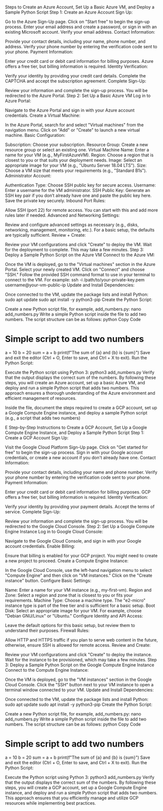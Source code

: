 Steps to Create an Azure Account, Set Up a Basic Azure VM, and Deploy a Sample Python Script
Step 1: Create an Azure Account
Sign Up:

Go to the Azure Sign-Up page.
Click on "Start free" to begin the sign-up process.
Enter your email address and create a password, or sign in with an existing Microsoft account.
Verify your email address.
Contact Information:

Provide your contact details, including your name, phone number, and address.
Verify your phone number by entering the verification code sent to your phone.
Payment Information:

Enter your credit card or debit card information for billing purposes. Azure offers a free tier, but billing information is required.
Identity Verification:

Verify your identity by providing your credit card details.
Complete the CAPTCHA and accept the subscription agreement.
Complete Sign-Up:

Review your information and complete the sign-up process. You will be redirected to the Azure Portal.
Step 2: Set Up a Basic Azure VM
Log in to Azure Portal:

Navigate to the Azure Portal and sign in with your Azure account credentials.
Create a Virtual Machine:

In the Azure Portal, search for and select "Virtual machines" from the navigation menu.
Click on "Add" or "Create" to launch a new virtual machine.
Basic Configuration:

Subscription: Choose your subscription.
Resource Group: Create a new resource group or select an existing one.
Virtual Machine Name: Enter a name for your VM (e.g., MyFirstAzureVM).
Region: Choose a region that is closest to you or that suits your deployment needs.
Image: Select an appropriate image for your VM (e.g., "Ubuntu Server 18.04 LTS").
Size: Choose a VM size that meets your requirements (e.g., "Standard B1s").
Administrator Account:

Authentication Type: Choose SSH public key for secure access.
Username: Enter a username for the VM administrator.
SSH Public Key: Generate an SSH key pair if you don’t already have one and paste the public key here. Save the private key securely.
Inbound Port Rules:

Allow SSH (port 22) for remote access. You can start with this and add more rules later if needed.
Advanced and Networking Settings:

Review and configure advanced settings as necessary (e.g., disks, networking, management, monitoring, etc.).
For a basic setup, the defaults are typically sufficient.
Review + Create:

Review your VM configurations and click "Create" to deploy the VM.
Wait for the deployment to complete. This may take a few minutes.
Step 3: Deploy a Sample Python Script on the Azure VM
Connect to the Azure VM:

Once the VM is deployed, go to the "Virtual machines" section in the Azure Portal.
Select your newly created VM.
Click on "Connect" and choose "SSH."
Follow the provided SSH command format to use in your terminal to connect to the VM. For example:
ssh -i /path/to/your-private-key.pem username@your-vm-public-ip
Update and Install Dependencies:

Once connected to the VM, update the package lists and install Python:
sudo apt update
sudo apt install -y python3-pip
Create the Python Script:

Create a new Python script file, for example, add_numbers.py:
nano add_numbers.py
Write a simple Python script inside the file to add two numbers. The script structure can be as follows:
python
Copy Code


# Simple script to add two numbers
a = 10
b = 20
sum = a + b
print(f"The sum of {a} and {b} is {sum}")
Save and exit the editor (Ctrl + O, Enter to save, and Ctrl + X to exit).
Run the Python Script:

Execute the Python script using Python 3:
python3 add_numbers.py
Verify that the output displays the correct sum of the numbers.
By following these steps, you will create an Azure account, set up a basic Azure VM, and deploy and run a simple Python script that adds two numbers. This approach ensures a thorough understanding of the Azure environment and efficient management of resources.

Inside the file, document the steps required to create a GCP account, set up a Google Compute Engine instance, and deploy a sample Python script (e.g., a script that adds two numbers)

E
Step-by-Step Instructions to Create a GCP Account, Set Up a Google Compute Engine Instance, and Deploy a Sample Python Script
Step 1: Create a GCP Account
Sign Up:

Visit the Google Cloud Platform Sign-Up page.
Click on "Get started for free" to begin the sign-up process.
Sign in with your Google account credentials, or create a new account if you don't already have one.
Contact Information:

Provide your contact details, including your name and phone number.
Verify your phone number by entering the verification code sent to your phone.
Payment Information:

Enter your credit card or debit card information for billing purposes. GCP offers a free tier, but billing information is required.
Identity Verification:

Verify your identity by providing your payment details.
Accept the terms of service.
Complete Sign-Up:

Review your information and complete the sign-up process. You will be redirected to the Google Cloud Console.
Step 2: Set Up a Google Compute Engine Instance
Log in to Google Cloud Console:

Navigate to the Google Cloud Console, and sign in with your Google account credentials.
Enable Billing:

Ensure that billing is enabled for your GCP project. You might need to create a new project to proceed.
Create a Compute Engine Instance:

In the Google Cloud Console, use the left-hand navigation menu to select "Compute Engine" and then click on "VM instances."
Click on the "Create instance" button.
Configure Basic Settings:

Name: Enter a name for your VM instance (e.g., my-first-vm).
Region and Zone: Select a region and zone that is closest to you or fits your requirements.
Machine Type: Choose a machine type. The "e2-micro" instance type is part of the free tier and is sufficient for a basic setup.
Boot Disk: Select an appropriate image for your VM. For example, choose "Debian GNU/Linux" or "Ubuntu."
Configure Identity and API Access:

Leave the default options for this basic setup, but review them to understand their purposes.
Firewall Rules:

Allow HTTP and HTTPS traffic if you plan to serve web content in the future, otherwise, ensure SSH is allowed for remote access.
Review and Create:

Review your VM configurations and click "Create" to deploy the instance.
Wait for the instance to be provisioned, which may take a few minutes.
Step 3: Deploy a Sample Python Script on the Google Compute Engine Instance
Connect to the Compute Engine Instance:

Once the VM is deployed, go to the "VM instances" section in the Google Cloud Console.
Click the "SSH" button next to your VM instance to open a terminal window connected to your VM.
Update and Install Dependencies:

Once connected to the VM, update the package lists and install Python:
sudo apt update
sudo apt install -y python3-pip
Create the Python Script:

Create a new Python script file, for example, add_numbers.py:
nano add_numbers.py
Write a simple Python script inside the file to add two numbers. The script structure can be as follows:
python
Copy Code


# Simple script to add two numbers
a = 10
b = 20
sum = a + b
print(f"The sum of {a} and {b} is {sum}")
Save and exit the editor (Ctrl + O, Enter to save, and Ctrl + X to exit).
Run the Python Script:

Execute the Python script using Python 3:
python3 add_numbers.py
Verify that the output displays the correct sum of the numbers.
By following these steps, you will create a GCP account, set up a Google Compute Engine instance, and deploy and run a simple Python script that adds two numbers. This approach ensures that you efficiently manage and utilize GCP resources while implementing best practices.